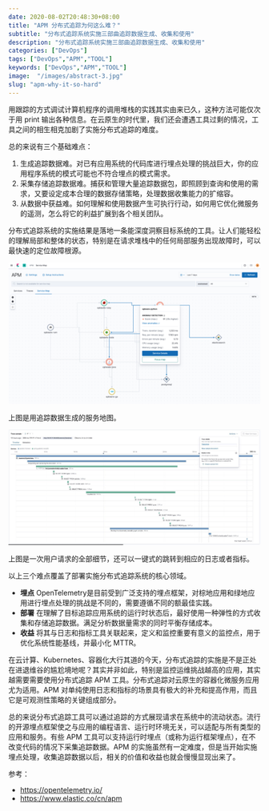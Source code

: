 ```yaml
---
date: 2020-08-02T20:48:30+08:00
title: "APM 分布式追踪为何这么难？"
subtitle: "分布式追踪系统实施三部曲追踪数据生成、收集和使用"
description: "分布式追踪系统实施三部曲追踪数据生成、收集和使用"
categories: ["DevOps"]
tags: ["DevOps","APM","TOOL"]
keywords: ["DevOps","APM","TOOL"]
image:  "/images/abstract-3.jpg"
slug: "apm-why-it-so-hard"
---
```


用跟踪的方式调试计算机程序的调用堆栈的实践其实由来已久，这种方法可能仅次于用 print 输出各种信息。在云原生的时代里，我们还会遭遇工具过剩的情况，工具之间的相生相克加剧了实施分布式追踪的难度。

总的来说有三个基础难点：
1. 生成追踪数据难。对已有应用系统的代码库进行埋点处理的挑战巨大，你的应用程序系统的模式可能也不符合埋点的模式需求。
2. 采集存储追踪数据难。捕获和管理大量追踪数据包，即照顾到查询和使用的需求，又要设定成本合理的数据存储策略，处理数据收集能力的扩缩容。
3. 从数据中获益难。如何理解和使用数据产生可执行行动，如何用它优化微服务的遥测，怎么将它的利益扩展到各个相关团队。

分布式追踪系统的实施结果是落地一条能深度洞察目标系统的工具。让人们能轻松的理解局部和整体的状态，特别是在请求堆栈中的任何局部服务出现故障时，可以最快速的定位故障根源。

![](/images/screenshot-apm-service-map.png)

上图是用追踪数据生成的服务地图。


![](/images/blog-k8s-o11y-apm-trace-correlation.jpg)

上图是一次用户请求的全部细节，还可以一键式的跳转到相应的日志或者指标。

以上三个难点覆盖了部署实施分布式追踪系统的核心领域。
* **埋点** OpenTelemetry是目前受到广泛支持的埋点框架，对棕地应用和绿地应用进行埋点处理的挑战是不同的，需要遵循不同的额最佳实践。
* **部署** 在理解了目标追踪应用系统的运行时状态后，最好使用一种弹性的方式收集和存储追踪数据。满足分析数据量需求的同时平衡存储成本。
* **收益** 将其与日志和指标工具关联起来，定义和监控重要有意义的监控点，用于优化系统性能基线，并最小化 MTTR。

在云计算、Kubernetes、容器化大行其道的今天，分布式追踪的实施是不是正处在进退维谷的尴尬境地呢？其实并非如此，特别是监控运维挑战越高的应用，其实越需要需要使用分布式追踪 APM 工具。分布式追踪对云原生的容器化微服务应用尤为适用。APM 对单纯使用日志和指标的场景具有极大的补充和提高作用，而且它是可观测性策略的关键组成部分。

总的来说分布式追踪工具可以通过追踪的方式展现请求在系统中的流动状态。流行的开源埋点框架使之与应用的编程语言、运行时环境无关，可以适配与所有类型的应用和服务。有些 APM 工具可以支持运行时埋点（或称为运行框架埋点），在不改变代码的情况下采集追踪数据。APM 的实施虽然有一定难度，但是当开始实施埋点处理，收集追踪数据以后，相关的价值和收益也就会慢慢显现出来了。

参考：
* https://opentelemetry.io/
* https://www.elastic.co/cn/apm



